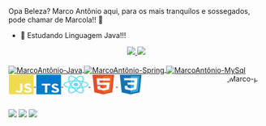 ##
Opa Beleza? Marco Antônio aqui, para os mais tranquilos e sossegados, pode chamar de Marcola!! 👋

- 🌱 Estudando Linguagem Java!!!

<div align="center">
  <a href="https://github.com/am3rco">
  <img height="180em" src="https://github-readme-stats.vercel.app/api?username=am3rco&show_icons=true&theme=dracula&include_all_commits=true&count_private=true"/>
  <img height="180em" src="https://github-readme-stats.vercel.app/api/top-langs/?username=am3rco&layout=compact&langs_count=7&theme=dracula"/>
</div>

<div style="display: inline_block"><br>
  <img align="center" alt="MarcoAntônio-Java" height="40" width="50" src="https://cdn.jsdelivr.net/gh/devicons/devicon/icons/java/java-original.svg" />
  <img align="center" alt="MarcoAntônio-Spring" height="40" width="50" src="https://cdn.jsdelivr.net/gh/devicons/devicon/icons/spring/spring-original.svg" />
  <img align="center" alt="MarcoAntônio-MySql" height="40" width="50"  src="https://cdn.jsdelivr.net/gh/devicons/devicon/icons/mysql/mysql-original.svg" />
  <img align="center" alt="MarcoAntônio-Js" height="40" width="50" src="https://raw.githubusercontent.com/devicons/devicon/master/icons/javascript/javascript-plain.svg" />
  <img align="center" alt="MarcoAntônio-Ts" height="40" width="50" src="https://raw.githubusercontent.com/devicons/devicon/master/icons/typescript/typescript-plain.svg" />
  <img align="center" alt="MarcoAntônio-React" height="40" width="50" src="https://raw.githubusercontent.com/devicons/devicon/master/icons/react/react-original.svg" />
  <img align="center" alt="MarcoAntônio-HTML" height="40" width="50" src="https://raw.githubusercontent.com/devicons/devicon/master/icons/html5/html5-original.svg" />
  <img align="center" alt="MarcoAntônio-CSS" height="40" width="50" src="https://raw.githubusercontent.com/devicons/devicon/master/icons/css3/css3-original.svg" />
   <img align="right" alt="Marco-pic" height="150" style="border-radius:50px;" src="https://avatars.githubusercontent.com/u/123275048?v=4" />
</div>
  
  ##
  
<div>
   <a href = "https://www.linkedin.com/in/marcomarco/" target="_blank"><img src="https://img.shields.io/badge/-LinkedIn-%230077B5?style=for-the-badge&logo=linkedin&logoColor=white" target="_blank"></a> 
  <a href = "emailto:am3rco@gmail.com"><img src="https://img.shields.io/badge/-Gmail-%23333?style=for-the-badge&logo=gmail&logoColor=white" target="_blank"></a>
  <a href = "https://www.instagram.com/am3rco/" target="_blank"><img src="https://img.shields.io/badge/-Instagram-%23E4405F?style=for-the- badge&logo=instagram&logoColor=white" target="_blank"><a/>
</div>
